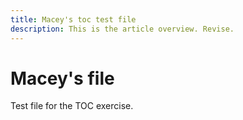 ```yaml
---
title: Macey's toc test file
description: This is the article overview. Revise.
---
```


# Macey's file

Test file for the TOC exercise. 
